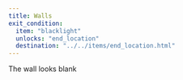 ```yaml
---
title: Walls
exit_condition:
  item: "blacklight"
  unlocks: "end_location"
  destination: "../../items/end_location.html"
---
```


The wall looks blank